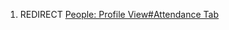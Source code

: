 1.  REDIRECT [People: Profile View\#Attendance
    Tab](people:%20Profile%20View#Attendance%20Tab)

